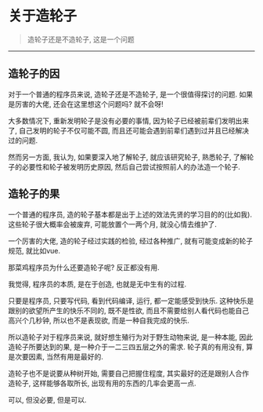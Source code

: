 
# 关于造轮子

> 造轮子还是不造轮子, 这是一个问题

---

## 造轮子的因

对于一个普通的程序员来说, 造轮子还是不造轮子, 是一个很值得探讨的问题. 如果是厉害的大佬, 还会在这里想这个问题吗? 就不会呀!

大多数情况下, 重新发明轮子是没有必要的事情, 因为轮子已经被前辈们发明出来了, 自己发明的轮子不仅可能不圆, 而且还可能会遇到前辈们遇到过并且已经解决过的问题. 

然而另一方面, 我认为, 如果要深入地了解轮子, 就应该研究轮子, 熟悉轮子, 了解轮子的必要性和轮子被发明历史原因, 然后自己尝试按照前人的办法造一个轮子.


## 造轮子的果

一个普通的程序员, 造的轮子基本都是出于上述的效法先贤的学习目的的(比如我). 这些轮子很大概率会被废弃, 可能放置个一两个月, 就没心情去维护了.

一个厉害的大佬, 造的轮子经过实践的检验, 经过各种推广, 就有可能变成新的轮子规范, 就比如vue. 

那菜鸡程序员为什么还要造轮子呢? 反正都没有用.

我觉得, 程序员的本质, 是在于创造, 也就是无中生有的过程.

只要是程序员, 只要写代码, 看到代码编译, 运行, 都一定能感受到快乐. 这种快乐是跟别的欲望所产生的快乐不同的, 既不是性欲, 而且不需要给别人看代码也能自己高兴个几秒钟, 所以也不是表现欲, 而是一种自我完成的快乐.

所以造轮子对于程序员来说, 就好想生殖行为对于野生动物来说, 是一种本能, 因此造轮子所要达到的果, 是一种介于一二三四五层之外的需求. 轮子真的有用没有, 算是次要因素, 当然有用是最好的.

造轮子也不是说要从种树开始, 需要自己把握住程度, 其实最好的还是跟别人合作造轮子, 这样能够各取所长, 出现有用的东西的几率会更高一点.

可以, 但没必要, 但是可以.
